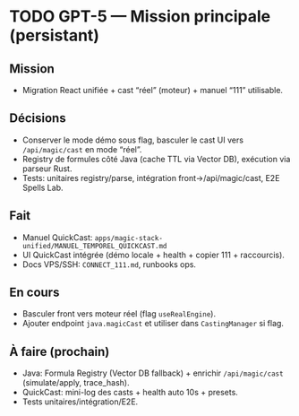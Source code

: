 # TODO GPT-5 — Mission principale (persistant)

## Mission
- Migration React unifiée + cast “réel” (moteur) + manuel “111” utilisable.

## Décisions
- Conserver le mode démo sous flag, basculer le cast UI vers `/api/magic/cast` en mode “réel”.
- Registry de formules côté Java (cache TTL via Vector DB), exécution via parseur Rust.
- Tests: unitaires registry/parse, intégration front→/api/magic/cast, E2E Spells Lab.

## Fait
- Manuel QuickCast: `apps/magic-stack-unified/MANUEL_TEMPOREL_QUICKCAST.md`
- UI QuickCast intégrée (démo locale + health + copier 111 + raccourcis).
- Docs VPS/SSH: `CONNECT_111.md`, runbooks ops.

## En cours
- Basculer front vers moteur réel (flag `useRealEngine`).
- Ajouter endpoint `java.magicCast` et utiliser dans `CastingManager` si flag.

## À faire (prochain)
- Java: Formula Registry (Vector DB fallback) + enrichir `/api/magic/cast` (simulate/apply, trace_hash).
- QuickCast: mini-log des casts + health auto 10s + presets.
- Tests unitaires/intégration/E2E.
